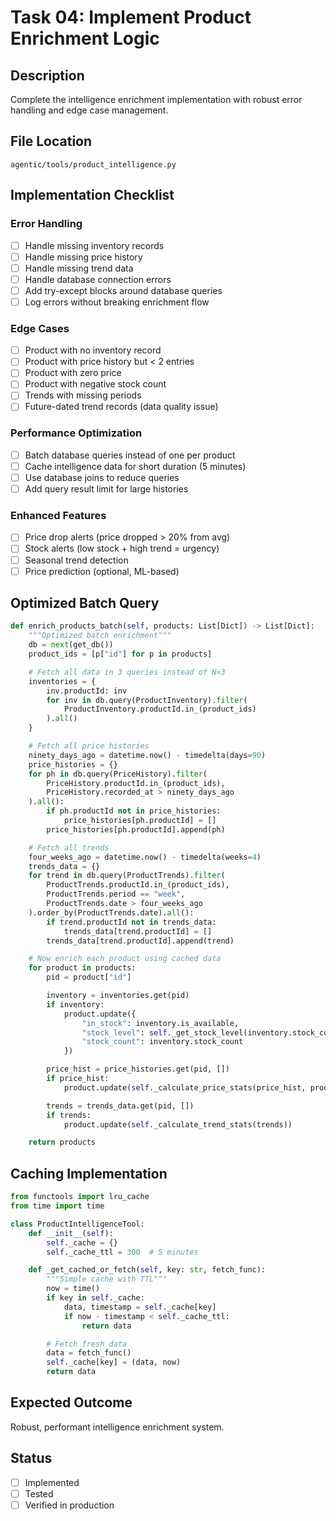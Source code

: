 # Task 04: Implement Product Enrichment Logic

## Description
Complete the intelligence enrichment implementation with robust error handling and edge case management.

## File Location
`agentic/tools/product_intelligence.py`

## Implementation Checklist

### Error Handling
- [ ] Handle missing inventory records
- [ ] Handle missing price history
- [ ] Handle missing trend data
- [ ] Handle database connection errors
- [ ] Add try-except blocks around database queries
- [ ] Log errors without breaking enrichment flow

### Edge Cases
- [ ] Product with no inventory record
- [ ] Product with price history but < 2 entries
- [ ] Product with zero price
- [ ] Product with negative stock count
- [ ] Trends with missing periods
- [ ] Future-dated trend records (data quality issue)

### Performance Optimization
- [ ] Batch database queries instead of one per product
- [ ] Cache intelligence data for short duration (5 minutes)
- [ ] Use database joins to reduce queries
- [ ] Add query result limit for large histories

### Enhanced Features
- [ ] Price drop alerts (price dropped > 20% from avg)
- [ ] Stock alerts (low stock + high trend = urgency)
- [ ] Seasonal trend detection
- [ ] Price prediction (optional, ML-based)

## Optimized Batch Query
```python
def enrich_products_batch(self, products: List[Dict]) -> List[Dict]:
    """Optimized batch enrichment"""
    db = next(get_db())
    product_ids = [p["id"] for p in products]

    # Fetch all data in 3 queries instead of N×3
    inventories = {
        inv.productId: inv
        for inv in db.query(ProductInventory).filter(
            ProductInventory.productId.in_(product_ids)
        ).all()
    }

    # Fetch all price histories
    ninety_days_ago = datetime.now() - timedelta(days=90)
    price_histories = {}
    for ph in db.query(PriceHistory).filter(
        PriceHistory.productId.in_(product_ids),
        PriceHistory.recorded_at > ninety_days_ago
    ).all():
        if ph.productId not in price_histories:
            price_histories[ph.productId] = []
        price_histories[ph.productId].append(ph)

    # Fetch all trends
    four_weeks_ago = datetime.now() - timedelta(weeks=4)
    trends_data = {}
    for trend in db.query(ProductTrends).filter(
        ProductTrends.productId.in_(product_ids),
        ProductTrends.period == "week",
        ProductTrends.date > four_weeks_ago
    ).order_by(ProductTrends.date).all():
        if trend.productId not in trends_data:
            trends_data[trend.productId] = []
        trends_data[trend.productId].append(trend)

    # Now enrich each product using cached data
    for product in products:
        pid = product["id"]

        inventory = inventories.get(pid)
        if inventory:
            product.update({
                "in_stock": inventory.is_available,
                "stock_level": self._get_stock_level(inventory.stock_count),
                "stock_count": inventory.stock_count
            })

        price_hist = price_histories.get(pid, [])
        if price_hist:
            product.update(self._calculate_price_stats(price_hist, product["price"]))

        trends = trends_data.get(pid, [])
        if trends:
            product.update(self._calculate_trend_stats(trends))

    return products
```

## Caching Implementation
```python
from functools import lru_cache
from time import time

class ProductIntelligenceTool:
    def __init__(self):
        self._cache = {}
        self._cache_ttl = 300  # 5 minutes

    def _get_cached_or_fetch(self, key: str, fetch_func):
        """Simple cache with TTL"""
        now = time()
        if key in self._cache:
            data, timestamp = self._cache[key]
            if now - timestamp < self._cache_ttl:
                return data

        # Fetch fresh data
        data = fetch_func()
        self._cache[key] = (data, now)
        return data
```

## Expected Outcome
Robust, performant intelligence enrichment system.

## Status
- [ ] Implemented
- [ ] Tested
- [ ] Verified in production
